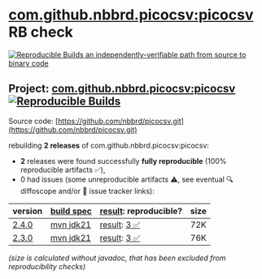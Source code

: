 [com.github.nbbrd.picocsv:picocsv](https://central.sonatype.com/artifact/com.github.nbbrd.picocsv/picocsv/versions) RB check
=======

[![Reproducible Builds](https://reproducible-builds.org/images/logos/rb.svg) an independently-verifiable path from source to binary code](https://reproducible-builds.org/)

## Project: [com.github.nbbrd.picocsv:picocsv](https://central.sonatype.com/artifact/com.github.nbbrd.picocsv/picocsv/versions) [![Reproducible Builds](https://img.shields.io/endpoint?url=https://raw.githubusercontent.com/jvm-repo-rebuild/reproducible-central/master/content/com/github/nbbrd/picocsv/badge.json)](https://github.com/jvm-repo-rebuild/reproducible-central/blob/master/content/com/github/nbbrd/picocsv/README.md)

Source code: [https://github.com/nbbrd/picocsv.git](https://github.com/nbbrd/picocsv.git)

rebuilding **2 releases** of com.github.nbbrd.picocsv:picocsv:
- **2** releases were found successfully **fully reproducible** (100% reproducible artifacts :white_check_mark:),
- 0 had issues (some unreproducible artifacts :warning:, see eventual :mag: diffoscope and/or :memo: issue tracker links):

| version | [build spec](/BUILDSPEC.md) | [result](https://reproducible-builds.org/docs/jvm/): reproducible? | size |
| -- | --------- | ------ | -- |
| [2.4.0](https://central.sonatype.com/artifact/com.github.nbbrd.picocsv/picocsv/2.4.0/pom) | [mvn jdk21](picocsv-2.4.0.buildspec) | [result](picocsv-2.4.0.buildinfo): [3 :white_check_mark: ](picocsv-2.4.0.buildcompare) | 72K |
| [2.3.0](https://central.sonatype.com/artifact/com.github.nbbrd.picocsv/picocsv/2.3.0/pom) | [mvn jdk21](picocsv-2.3.0.buildspec) | [result](picocsv-2.3.0.buildinfo): [3 :white_check_mark: ](picocsv-2.3.0.buildcompare) | 76K |

<i>(size is calculated without javadoc, that has been excluded from reproducibility checks)</i>
